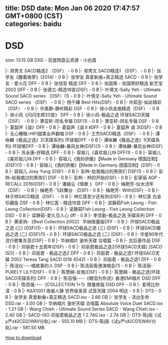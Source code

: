
title: DSD
date: Mon Jan 06 2020 17:47:57 GMT+0800 (CST)    
categories: baidu
---

# DSD
size: 13.15 GB
 DSD - 百度网盘云资源 - 小白盘
 
|- 郑秀文 SACD精选2 （DSF） - 0 B
|- 郑秀文 SACD精选1 （DSF） - 0 B
|- 张学友《醒着做梦》(2014) - 0 B
|- 张学友 真爱新曲+真正精选 SACD - 0 B
|- 张学友 - 爱火花 DFF - 0 B
|- 张信哲 精选 DFF - 0 B
|- 张国荣 - 张国荣好精选 新艺宝2002 DFF - 0 B
|- 张德兰-精选18首(DSF) - 0 B
|- 叶倩文-Sally Yeh - Ultimate Sound SACD series （DSF）(1) - 0 B
|- 叶倩文-Sally Yeh - Ultimate Sound SACD series （DSF） - 0 B
|- 杨千嬅 Best Hits(DSF) - 0 B
|- 许茹芸-如此精彩（DSF） - 0 B
|- 许美静-静听精彩 DSF - 0 B
|- 徐小凤金曲精选（DSF） - 0 B
|- 徐小凤《闪闪生辉20首》 DFF - 0 B
|- 徐小凤-极品之选 环球SACD天碟（DSF） - 0 B
|- 萧亚轩-同名专辑  DSF(1) - 0 B
|- 萧亚轩-同名专辑  DSF - 0 B
|- 夏韶声《谙》DFF - 0 B
|- 夏韶声《谙 II 》DFF - 0 B
|- 夏韶声 谙 3(DSF) - 0 B
|- 无心睡眠-HIFI甜美女声翻唱 DSF - 0 B
|- 王杰SACD精选（DSF） - 0 B
|- 谭咏麟《极品之选》2(天碟系列) 环球唱DFF - 0 B
|- 谭咏麟《极品之选》1(天碟系列) 环球唱DFF - 0 B
|- 谭咏麟-暴风女神(DSF)(1) - 0 B
|- 谭咏麟-暴风女神(DSF) - 0 B
|- 苏永康-好精选 DFF - 0 B
|- 容祖儿《喜欢祖儿Ⅱ》 DFF(1) - 0 B
|- 容祖儿《喜欢祖儿Ⅱ》 DFF - 0 B
|- 容祖儿《我的骄傲》【Made in Germany 德国压制】(DSF)(1) - 0 B
|- 容祖儿《我的骄傲》【Made in Germany 德国压制】(DSF) - 0 B
|- 容祖儿 Joey Yung (DSF) - 0 B
|- 彭羚-给我唱过的男孩们 DSF(1) - 0 B
|- 彭羚-给我唱过的男孩们 DSF - 0 B
|- 彭羚 - 羚的开始(DSF) - 0 B
|- 彭家丽 AGP - RECALL 2016(DSF) - 0 B
|- 潘越云《情歌 》 DFF - 0 B
|- 梅艳芳-似水流年（DSF） - 0 B
|- 梅艳芳-飞跃舞台 （DSF) - 0 B
|- 梅艳芳- With(DSF) - 0 B
|- 林子祥SACD精选（DSF） - 0 B
|- 林忆莲至少还有你(DSF) - 0 B
|- 林忆莲 白金珍藏版 DSF - 0 B
|- 林忆莲 - 精选16首 DFF - 0 B
|- 梁静茹Fish Leong - Fish Leong Collection(DSF) - 0 B
|- 梁静茹Fish Leong - Fish Leong Collection DSD - 0 B
|- 梁静茹-爱久见人心 dff - 0 B
|- 李克勤-极品之选 天碟系列 DFF - 0 B
|- 黄家驹-《Best Collection 2002》 华纳限量版DFF - 0 B
|- 环球SACD极品之选 (三) (DSF)(1) - 0 B
|- 环球SACD极品之选 (三) (DSF) - 0 B
|- 环球SACD极品之选 (二) (DSF)(1) - 0 B
|- 环球SACD极品之选 (二) (DSF) - 0 B
|- 华星80年代流行歌集东亚(DSF) - 0 B
|- 华纳唱片 鉴听天碟 合唱篇 - 0 B
|- 古巨基作品 DSF - 0 B
|- 邓丽君十五周年(DSF) - 0 B
|- 邓丽君极品之选2(环球SACD天碟) [SACD ISO] - 0 B
|- 邓丽君 - 极品之选2 DFF - 0 B
|- 邓丽君 - 极品之选1 环球SACD天碟 2002 Teresa Tang SACD (018 4542) - 0 B
|- 邓丽君 - 极品之选1  DFF - 0 B
|- 陈洁仪----唱故事的人  DSF - 0 B
|- 陈洁丽香港演唱会(1) - 0 B
|- 陈洁丽-PURELY LILY(DSF) - 0 B
|- 陈慧娴-反叛(DSF) - 0 B
|- 陈慧娴 - 极品之选(环球SACD天碟系列) DFF - 0 B
|- 陈百强----《眼泪为你流》香港EMI唱片 DSD DFF - 0 B
|- 陈百强----《COLLECTION 1+1》限量绝版 DSD DFF - 0 B
|- 爱得比你深 - 0 B
|- KAX1001 夜阑人静 世界级录音 试音天碟 2004 明达 - 0 B
|- DTS - 0 B
|- 张学友 真爱新曲+真正精选 SACD.iso - 2.66 GB
|- 张学友 - 活出生命DSD.rar - 3.00 GB
|- 华纳唱片 鉴听天碟 合唱篇 Absolute Voice Duet SACD.iso - 1.21 GB
|- Wang Chieh - Ultimate Sound Series SACD - Wang Chieh.iso - 2.40 GB
|- SACD-ISO 邓丽君极品之选 1 2.74G.iso - 2.74 GB
|- DTS-陈j丽《试y严x》2CD2[WAV分轨].rar - 555.10 MB
|- DTS-陈j丽《试y严x》2CD1[WAV分轨].rar - 581.50 MB

[How to download](https://bpcam.bemobtrk.com/go/2ceec3aa-1ca2-46d6-b9ff-aaa5c184517c?jno=3395)